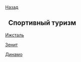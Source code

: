 [Назад](/index.md)

## &nbsp;&nbsp;Спортивный туризм

[Ижсталь](/izhstal.md)

[Зенит](/zenit.md)

[Динамо](/dinamo.md)